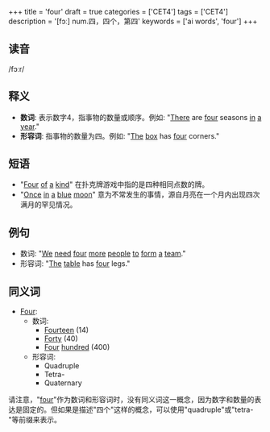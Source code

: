 +++
title = 'four'
draft = true
categories = ['CET4']
tags = ['CET4']
description = '[fɔː] num.四，四个，第四'
keywords = ['ai words', 'four']
+++

## 读音
/fɔːr/

## 释义
- **数词**: 表示数字4，指事物的数量或顺序。例如: "[There](/zh/post/there/) are [four](/zh/post/four/) seasons [in](/zh/post/in/) [a](/zh/post/a/) [year](/zh/post/year/)."
- **形容词**: 指事物的数量为四。例如: "[The](/zh/post/the/) [box](/zh/post/box/) has [four](/zh/post/four/) corners."

## 短语
- "[Four](/zh/post/four/) [of](/zh/post/of/) [a](/zh/post/a/) [kind](/zh/post/kind/)" 在扑克牌游戏中指的是四种相同点数的牌。
- "[Once](/zh/post/once/) [in](/zh/post/in/) [a](/zh/post/a/) [blue](/zh/post/blue/) [moon](/zh/post/moon/)" 意为不常发生的事情，源自月亮在一个月内出现四次满月的罕见情况。

## 例句
- 数词: "[We](/zh/post/we/) [need](/zh/post/need/) [four](/zh/post/four/) [more](/zh/post/more/) [people](/zh/post/people/) [to](/zh/post/to/) [form](/zh/post/form/) [a](/zh/post/a/) [team](/zh/post/team/)."
- 形容词: "[The](/zh/post/the/) [table](/zh/post/table/) has [four](/zh/post/four/) legs."

## 同义词
- [Four](/zh/post/four/): 
  - 数词: 
    - [Fourteen](/zh/post/fourteen/) (14)
    - [Forty](/zh/post/forty/) (40)
    - [Four](/zh/post/four/) [hundred](/zh/post/hundred/) (400)
  - 形容词: 
    - Quadruple
    - Tetra-
    - Quaternary

请注意，"[four](/zh/post/four/)"作为数词和形容词时，没有同义词这一概念，因为数字和数量的表达是固定的。但如果是描述"四个"这样的概念，可以使用"quadruple"或"tetra-"等前缀来表示。
